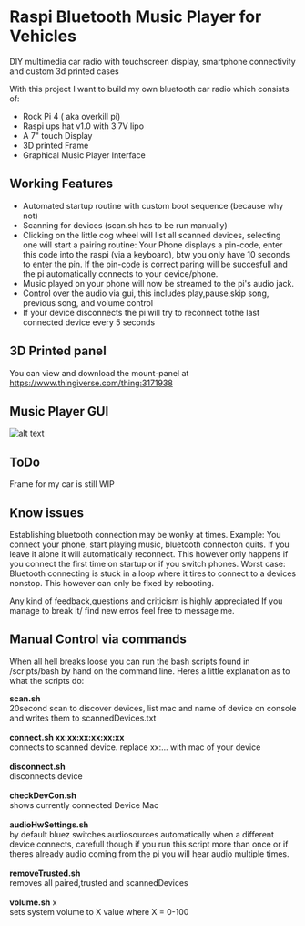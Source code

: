 # Raspi Bluetooth Music Player for Vehicles
DIY multimedia car radio with touchscreen display, smartphone connectivity and custom 3d printed cases

With this project I want to build my own bluetooth car radio which consists of:
 - Rock Pi 4 ( aka overkill pi)
 - Raspi ups hat v1.0 with 3.7V lipo 
 - A 7" touch Display
 - 3D printed Frame
 - Graphical Music Player Interface 

## Working Features
- Automated startup routine with custom boot sequence (because why not)
- Scanning for devices (scan.sh has to be run manually)
- Clicking on the little cog wheel will list all scanned devices, selecting one will start a pairing routine: Your Phone displays a pin-code, enter this code into the raspi (via a keyboard), btw you only have 10 seconds to enter the pin. If the pin-code is correct paring will be succesfull and the pi automatically connects to your device/phone.
- Music played on your phone will now be streamed to the pi's audio jack.
- Control over the audio via gui, this includes play,pause,skip song, previous song, and volume control
- If your device disconnects the pi will try to reconnect tothe last connected device every 5 seconds

## 3D Printed panel
You can view and download the mount-panel at https://www.thingiverse.com/thing:3171938

## Music Player GUI
![alt text](https://raw.githubusercontent.com/Roggerson/radio/master/tmp/Screenshot.png)

## ToDo
Frame for my car is still WIP


## Know issues
Establishing bluetooth connection may be wonky at times. 
Example: You connect your phone, start playing music, bluetooth connecton quits. If you leave it alone it will automatically reconnect. This however only happens if you connect the first time on startup or if you switch phones.
Worst case: Bluetooth connecting is stuck in a loop where it tires to connect to a devices nonstop. This however can only be fixed by rebooting.

Any kind of feedback,questions and criticism is highly appreciated
If you manage to break it/ find new erros feel free to message me.

## Manual Control via commands
When all hell breaks loose you can run the bash scripts found in /scripts/bash by hand on the command line. Heres a little explanation as to what the scripts do:

**scan.sh**<br />
20second scan to discover devices, list mac and name of device on console and writes them to scannedDevices.txt<br /><br />
**connect.sh xx:xx:xx:xx:xx:xx**<br />
connects to scanned device. replace xx:... with mac of your device<br /><br />
**disconnect.sh**<br />
disconnects device<br /><br />
**checkDevCon.sh**<br />
shows currently connected Device Mac<br /><br />
**audioHwSettings.sh**<br />
by default bluez switches audiosources automatically when a different device connects, carefull though if you run this script more than once or if theres already audio coming from the pi you will hear audio multiple times.<br /><br />
**removeTrusted.sh**<br />
removes all paired,trusted and scannedDevices<br /><br />
**volume.sh** x <br />
sets system volume to X value where X = 0-100 <br /><br />
